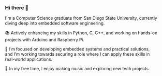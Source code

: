 ### Hi there 👋

I'm a Computer Science graduate from San Diego State University, currently diving deep into embedded software engineering.

📚 Actively enhancing my skills in Python, C, C++, and working on hands-on projects with Arduino and Raspberry Pi.

🔧 I’m focused on developing embedded systems and practical solutions, and I'm working towards securing a role where I can apply these skills in real-world applications.

🎵 In my free time, I enjoy making music and exploring new tech projects.
